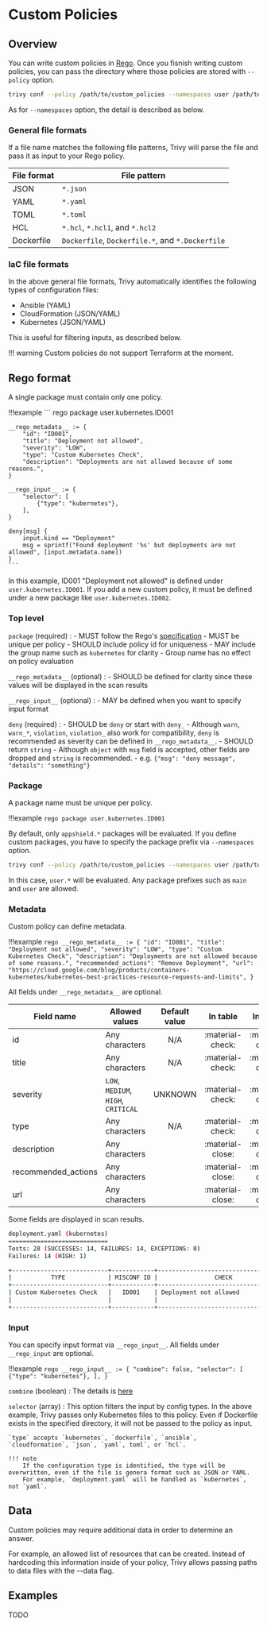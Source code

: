 # Custom Policies

## Overview
You can write custom policies in [Rego](https://www.openpolicyagent.org/docs/latest/policy-language/).
Once you fisnish writing custom policies, you can pass the directory where those policies are stored with `--policy` option.

``` bash
trivy conf --policy /path/to/custom_policies --namespaces user /path/to/config_dir
```

As for `--namespaces` option, the detail is described as below.

### General file formats
If a file name matches the following file patterns, Trivy will parse the file and pass it as input to your Rego policy.

| File format    | File pattern                                     |
| -------------- | ------------------------------------------------ |
| JSON           | `*.json`                                         |
| YAML           | `*.yaml`                                         |
| TOML           | `*.toml`                                         |
| HCL            | `*.hcl`, `*.hcl1`, and `*.hcl2`                  |
| Dockerfile     | `Dockerfile`, `Dockerfile.*`, and `*.Dockerfile` |

### IaC file formats
In the above general file formats, Trivy automatically identifies the following types of configuration files:

- Ansible (YAML)
- CloudFormation (JSON/YAML)
- Kubernetes (JSON/YAML)

This is useful for filtering inputs, as described below.

!!! warning
    Custom policies do not support Terraform at the moment.

## Rego format
A single package must contain only one policy.

!!!example
    ``` rego
    package user.kubernetes.ID001
    
    __rego_metadata__ := {
    	"id": "ID001",
    	"title": "Deployment not allowed",
    	"severity": "LOW",
    	"type": "Custom Kubernetes Check",
    	"description": "Deployments are not allowed because of some reasons.",
    }

    __rego_input__ := {
        "selector": [
            {"type": "kubernetes"},
        ],
    }
    
    deny[msg] {
    	input.kind == "Deployment"
    	msg = sprintf("Found deployment '%s' but deployments are not allowed", [input.metadata.name])
    }
    ```

In this example, ID001 "Deployment not allowed" is defined under `user.kubernetes.ID001`.
If you add a new custom policy, it must be defined under a new package like `user.kubernetes.ID002`.

### Top level

`package` (required)
:   - MUST follow the Rego's [specification](https://www.openpolicyagent.org/docs/latest/policy-language/#packages)
    - MUST be unique per policy
    - SHOULD include policy id for uniqueness
    - MAY include the group name such as `kubernetes` for clarity
        - Group name has no effect on policy evaluation

`__rego_metadata__` (optional)
:   - SHOULD be defined for clarity since these values will be displayed in the scan results

`__rego_input__` (optional)
:   - MAY be defined when you want to specify input format

`deny` (required)
:   - SHOULD be `deny` or start with `deny_`
        - Although `warn`, `warn_*`, `violation`, `violation_` also work for compatibility, `deny` is recommended as severity can be defined in `__rego_metadata__`.
    - SHOULD return `string`
        - Although `object` with `msg` field is accepted, other fields are dropped and `string` is recommended.
        - e.g. `{"msg": "deny message", "details": "something"}`
    

### Package
A package name must be unique per policy.

!!!example
    ``` rego
    package user.kubernetes.ID001
    ```

By default, only `appshield.*` packages will be evaluated.
If you define custom packages, you have to specify the package prefix via `--namespaces` option. 

``` bash
trivy conf --policy /path/to/custom_policies --namespaces user /path/to/config_dir
```

In this case, `user.*` will be evaluated.
Any package prefixes such as `main` and `user` are allowed.

### Metadata
Custom policy can define metadata.

!!!example
    ``` rego
    __rego_metadata__ := {
    	"id": "ID001",
    	"title": "Deployment not allowed",
    	"severity": "LOW",
    	"type": "Custom Kubernetes Check",
    	"description": "Deployments are not allowed because of some reasons.",
    	"recommended_actions": "Remove Deployment",
    	"url": "https://cloud.google.com/blog/products/containers-kubernetes/kubernetes-best-practices-resource-requests-and-limits",
    }
    ```
  
All fields under `__rego_metadata__` are optional.

| Field name         | Allowed values                      | Default value | In table           | In JSON          |
| ------------------ | ------------------------------------| :-----------: | :----------------: |:---------------: |
| id                 | Any characters                      | N/A           | :material-check:   | :material-check: |
| title              | Any characters                      | N/A           | :material-check:   | :material-check: |
| severity           | `LOW`, `MEDIUM`, `HIGH`, `CRITICAL` | UNKNOWN       | :material-check:   | :material-check: |
| type               | Any characters                      | N/A           | :material-check:   | :material-check: |
| description        | Any characters                      |               | :material-close:   | :material-check: |
| recommended_actions| Any characters                      |               | :material-close:   | :material-check: | 
| url                | Any characters                      |               | :material-close:   | :material-check: |

Some fields are displayed in scan results.

``` bash
deployment.yaml (kubernetes)
============================
Tests: 28 (SUCCESSES: 14, FAILURES: 14, EXCEPTIONS: 0)
Failures: 14 (HIGH: 1)

+---------------------------+------------+-------------------------------------+----------+------------------------------------------+
|           TYPE            | MISCONF ID |                CHECK                | SEVERITY |                 MESSAGE                  |
+---------------------------+------------+-------------------------------------+----------+------------------------------------------+
| Custom Kubernetes Check   |   ID001    | Deployment not allowed              |   LOW    | Found deployment 'test' but deployments  |
|                           |            |                                     |          | are not allowed                          |
+---------------------------+------------+-------------------------------------+----------+------------------------------------------+
```

### Input
You can specify input format via `__rego_input__`.
All fields under `__rego_input` are optional.

!!!example
    ``` rego
    __rego_input__ := {
        "combine": false,
        "selector": [
            {"type": "kubernetes"},
        ],
    }
    ```

`combine` (boolean)
: The details is [here](../advanced/combine.md)  

`selector` (array)
:   This option filters the input by config types. 
    In the above example, Trivy passes only Kubernetes files to this policy.
    Even if Dockerfile exists in the specified directory, it will not be passed to the policy as input.

    `type` accepts `kubernetes`, `dockerfile`, `ansible`, `cloudformation`, `json`, `yaml`, toml`, or `hcl`.

    !!! note
        If the configuration type is identified, the type will be overwritten, even if the file is genera format such as JSON or YAML.  
        For example, `deployment.yaml` will be handled as `kubernetes`, not `yaml`.

## Data
Custom policies may require additional data in order to determine an answer.

For example, an allowed list of resources that can be created. Instead of hardcoding this information inside of your policy, Trivy allows passing paths to data files with the --data flag.


## Examples
TODO